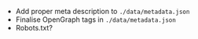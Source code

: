 * Add proper meta description to `./data/metadata.json`
* Finalise OpenGraph tags in `./data/metadata.json`
* Robots.txt?